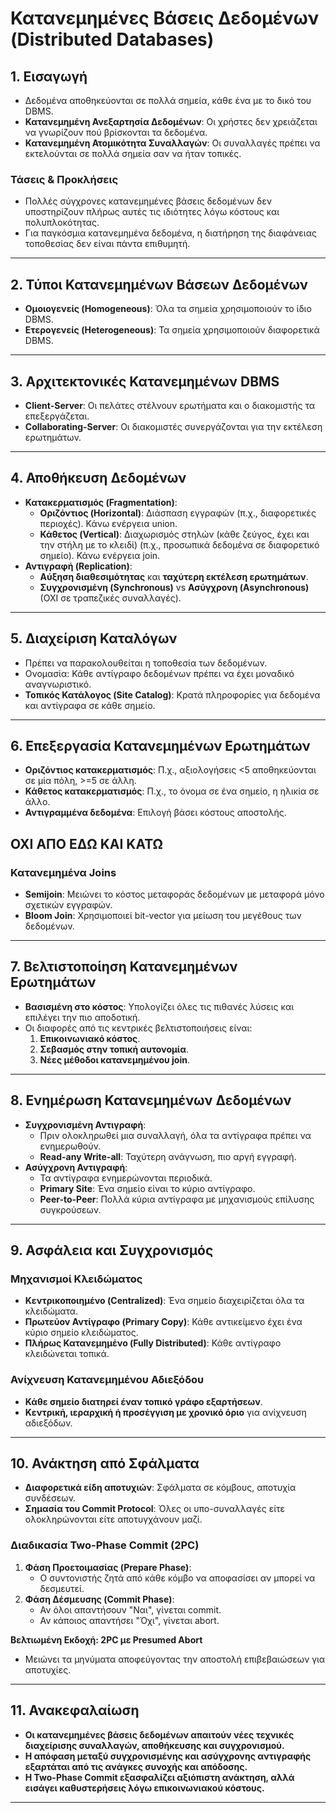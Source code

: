 # **Κατανεμημένες Βάσεις Δεδομένων (Distributed Databases)**  

## **1. Εισαγωγή**
- Δεδομένα αποθηκεύονται σε πολλά σημεία, κάθε ένα με το δικό του DBMS.
- **Κατανεμημένη Ανεξαρτησία Δεδομένων**: Οι χρήστες δεν χρειάζεται να γνωρίζουν πού βρίσκονται τα δεδομένα.
- **Κατανεμημένη Ατομικότητα Συναλλαγών**: Οι συναλλαγές πρέπει να εκτελούνται σε πολλά σημεία σαν να ήταν τοπικές.

### **Τάσεις & Προκλήσεις**
- Πολλές σύγχρονες κατανεμημένες βάσεις δεδομένων δεν υποστηρίζουν πλήρως αυτές τις ιδιότητες λόγω κόστους και πολυπλοκότητας.
- Για παγκόσμια κατανεμημένα δεδομένα, η διατήρηση της διαφάνειας τοποθεσίας δεν είναι πάντα επιθυμητή.

---

## **2. Τύποι Κατανεμημένων Βάσεων Δεδομένων**
- **Ομοιογενείς (Homogeneous)**: Όλα τα σημεία χρησιμοποιούν το ίδιο DBMS.
- **Ετερογενείς (Heterogeneous)**: Τα σημεία χρησιμοποιούν διαφορετικά DBMS.

---

## **3. Αρχιτεκτονικές Κατανεμημένων DBMS**
- **Client-Server**: Οι πελάτες στέλνουν ερωτήματα και ο διακομιστής τα επεξεργάζεται.
- **Collaborating-Server**: Οι διακομιστές συνεργάζονται για την εκτέλεση ερωτημάτων.

---

## **4. Αποθήκευση Δεδομένων**
- **Κατακερματισμός (Fragmentation)**:
  - **Οριζόντιος (Horizontal)**: Διάσπαση εγγραφών (π.χ., διαφορετικές περιοχές). Κάνω ενέργεια union.
  - **Κάθετος (Vertical)**: Διαχωρισμός στηλών (κάθε ζεύγος, έχει και την στήλη με το κλειδί) (π.χ., προσωπικά δεδομένα σε διαφορετικό σημείο). Κάνω ενέργεια join.
- **Αντιγραφή (Replication)**:
  - **Αύξηση διαθεσιμότητας** και **ταχύτερη εκτέλεση ερωτημάτων**.
  - **Συγχρονισμένη (Synchronous)** vs **Ασύγχρονη (Asynchronous)** (ΟΧΙ σε τραπεζικές συναλλαγές).

---

## **5. Διαχείριση Καταλόγων**
- Πρέπει να παρακολουθείται η τοποθεσία των δεδομένων.
- Ονομασία: Κάθε αντίγραφο δεδομένων πρέπει να έχει μοναδικό αναγνωριστικό.
- **Τοπικός Κατάλογος (Site Catalog)**: Κρατά πληροφορίες για δεδομένα και αντίγραφα σε κάθε σημείο.

---

## **6. Επεξεργασία Κατανεμημένων Ερωτημάτων**
- **Οριζόντιος κατακερματισμός**: Π.χ., αξιολογήσεις <5 αποθηκεύονται σε μία πόλη, >=5 σε άλλη.
- **Κάθετος κατακερματισμός**: Π.χ., το όνομα σε ένα σημείο, η ηλικία σε άλλο.
- **Αντιγραμμένα δεδομένα**: Επιλογή βάσει κόστους αποστολής.

## **ΟΧΙ ΑΠΟ ΕΔΩ ΚΑΙ ΚΑΤΩ**

### **Κατανεμημένα Joins**
- **Semijoin**: Μειώνει το κόστος μεταφοράς δεδομένων με μεταφορά μόνο σχετικών εγγραφών.
- **Bloom Join**: Χρησιμοποιεί bit-vector για μείωση του μεγέθους των δεδομένων.

---

## **7. Βελτιστοποίηση Κατανεμημένων Ερωτημάτων**
- **Βασισμένη στο κόστος**: Υπολογίζει όλες τις πιθανές λύσεις και επιλέγει την πιο αποδοτική.
- Οι διαφορές από τις κεντρικές βελτιστοποιήσεις είναι:
  1. **Επικοινωνιακό κόστος**.
  2. **Σεβασμός στην τοπική αυτονομία**.
  3. **Νέες μέθοδοι κατανεμημένου join**.

---

## **8. Ενημέρωση Κατανεμημένων Δεδομένων**
- **Συγχρονισμένη Αντιγραφή**:
  - Πριν ολοκληρωθεί μια συναλλαγή, όλα τα αντίγραφα πρέπει να ενημερωθούν.
  - **Read-any Write-all**: Ταχύτερη ανάγνωση, πιο αργή εγγραφή.
- **Ασύγχρονη Αντιγραφή**:
  - Τα αντίγραφα ενημερώνονται περιοδικά.
  - **Primary Site**: Ένα σημείο είναι το κύριο αντίγραφο.
  - **Peer-to-Peer**: Πολλά κύρια αντίγραφα με μηχανισμούς επίλυσης συγκρούσεων.

---

## **9. Ασφάλεια και Συγχρονισμός**
### **Μηχανισμοί Κλειδώματος**
- **Κεντρικοποιημένο (Centralized)**: Ένα σημείο διαχειρίζεται όλα τα κλειδώματα.
- **Πρωτεύον Αντίγραφο (Primary Copy)**: Κάθε αντικείμενο έχει ένα κύριο σημείο κλειδώματος.
- **Πλήρως Κατανεμημένο (Fully Distributed)**: Κάθε αντίγραφο κλειδώνεται τοπικά.

### **Ανίχνευση Κατανεμημένου Αδιεξόδου**
- **Κάθε σημείο διατηρεί έναν τοπικό γράφο εξαρτήσεων**.
- **Κεντρική, ιεραρχική ή προσέγγιση με χρονικό όριο** για ανίχνευση αδιεξόδων.

---

## **10. Ανάκτηση από Σφάλματα**
- **Διαφορετικά είδη αποτυχιών**: Σφάλματα σε κόμβους, αποτυχία συνδέσεων.
- **Σημασία του Commit Protocol**: Όλες οι υπο-συναλλαγές είτε ολοκληρώνονται είτε αποτυγχάνουν μαζί.

### **Διαδικασία Two-Phase Commit (2PC)**
1. **Φάση Προετοιμασίας (Prepare Phase)**:
   - Ο συντονιστής ζητά από κάθε κόμβο να αποφασίσει αν μπορεί να δεσμευτεί.
2. **Φάση Δέσμευσης (Commit Phase)**:
   - Αν όλοι απαντήσουν "Ναι", γίνεται commit.
   - Αν κάποιος απαντήσει "Όχι", γίνεται abort.

**Βελτιωμένη Εκδοχή: 2PC με Presumed Abort**
- Μειώνει τα μηνύματα αποφεύγοντας την αποστολή επιβεβαιώσεων για αποτυχίες.

---

## **11. Ανακεφαλαίωση**
- **Οι κατανεμημένες βάσεις δεδομένων απαιτούν νέες τεχνικές διαχείρισης συναλλαγών, αποθήκευσης και συγχρονισμού.**
- **Η απόφαση μεταξύ συγχρονισμένης και ασύγχρονης αντιγραφής εξαρτάται από τις ανάγκες συνοχής και απόδοσης.**
- **Η Two-Phase Commit εξασφαλίζει αξιόπιστη ανάκτηση, αλλά εισάγει καθυστερήσεις λόγω επικοινωνιακού κόστους.**

---
